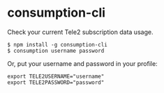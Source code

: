 # consumption-cli

Check your current Tele2 subscription data usage.

```
$ npm install -g consumption-cli
$ consumption username password
```

Or, put your username and password in your profile:

```
export TELE2USERNAME="username"
export TELE2PASSWORD="password"
```
